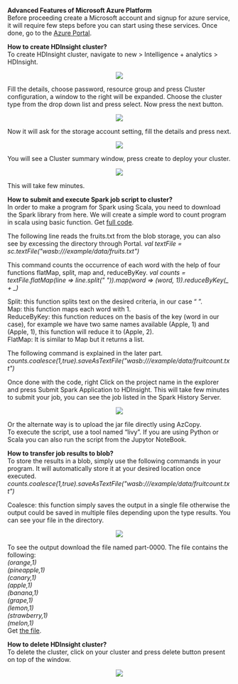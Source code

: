 <b>Advanced Features of Microsoft Azure Platform </b><br />
Before proceeding create a Microsoft account and signup for azure service, it will require few steps before you can start using these services. Once done, go to the <a href="https://portal.azure.com/" target="_blank">Azure Portal</a>.

<b>How to create HDInsight cluster?</b><br />
To create HDInsight cluster, navigate to new > Intelligence + analytics > HDInsight.

<p align="center"><img src="Media/1.png?raw=true"></p>

Fill the details, choose password, resource group and press Cluster configuration, a window to the right will be expanded. Choose the cluster type from the drop down list and press select. Now press the next button.

<p align="center"><img src="Media/2.png?raw=true"></p>

Now it will ask for the storage account setting, fill the details and press next.

<p align="center"><img src="Media/3.png?raw=true"></p>

You will see a Cluster summary window, press create to deploy your cluster.

<p align="center"><img src="Media/4.png?raw=true"></p>

This will take few minutes.

<b>How to submit and execute Spark job script to cluster?</b><br />
In order to make a program for Spark using Scala, you need to download the Spark library from here.
We will create a simple word to count program in scala using basic function. Get <a href="https://github.com/MJFND/MicrosoftAzure/blob/master/AzureAdvanced/job.scala" target="_blank" >full code</a>.

The following line reads the fruits.txt from the blob storage, you can also see by excessing the directory through Portal.
<i>val textFile = sc.textFile("wasb:///example/data/fruits.txt") </i>

This command counts the occurrence of each word with the help of four functions flatMap, split, map and, reduceByKey.
<i>val counts = textFile.flatMap(line => line.split(" ")).map(word => (word, 1)).reduceByKey(_ + _)</i>

Split: this function splits text on the desired criteria, in our case “ ”.<br />
Map: this function maps each word with 1.<br />
ReduceByKey: this function reduces on the basis of the key (word in our case), for example we have two same names available (Apple, 1) and (Apple, 1), this function will reduce it to (Apple, 2).<br />
FlatMap: It is similar to Map but it returns a list.

The following command is explained in the later part.
<i>counts.coalesce(1,true).saveAsTextFile("wasb:///example/data/fruitcount.txt")</i>

Once done with the code, right Click on the project name in the explorer and press Submit Spark Application to HDInsight. This will take few minutes to submit your job, you can see the job listed in the Spark History Server.

<p align="center"><img src="Media/5.png?raw=true"></p>

Or the alternate way is to upload the jar file directly using AzCopy.<br />
To execute the script, use a tool named “livy”. If you are using Python or Scala you can also run the script from the Jupytor NoteBook.

<b>How to transfer job results to blob? </b><br />
To store the results in a blob, simply use the following commands in your program. It will automatically store it at your desired location once executed.
<i>counts.coalesce(1,true).saveAsTextFile("wasb:///example/data/fruitcount.txt")</i>

Coalesce: this function simply saves the output in a single file otherwise the output could be saved in multiple files depending upon the type results.
You can see your file in the directory.

<p align="center"><img src="Media/6.png?raw=true"></p>

To see the output download the file named part-0000. The file contains the following:<br />
<i>(orange,1)<br />
(pineapple,1)<br />
(canary,1)<br />
(apple,1)<br />
(banana,1)<br />
(grape,1)<br />
(lemon,1)<br />
(strawberry,1)<br />
(melon,1)<br />
</i>
Get <a href="https://github.com/MJFND/MicrosoftAzure/blob/master/AzureAdvanced/part-00000" target="_blank" >the file</a>.

<b>How to delete HDInsight cluster?</b><br />
To delete the cluster, click on your cluster and press delete button present on top of the window.

<p align="center"><img src="Media/7.png?raw=true"></p>

